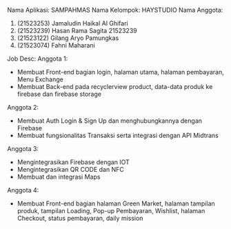 Nama Aplikasi:  SAMPAHMAS
Nama Kelompok:  HAYSTUDIO
Nama Anggota:
1) (21523253) Jamaludin Haikal Al Ghifari 
2) (21523239) Hasan Rama Sagita 21523239
3) (21523122) Gilang Aryo Pamungkas
4) (21523074) Fahni Maharani

Job Desc:
Anggota 1:
 - Membuat Front-end bagian login, halaman utama, halaman pembayaran, Menu Exchange
 - Membuat Back-end pada recyclerview product, data-data produk ke firebase dan firebase storage

Anggota 2:
 - Membuat Auth Login & Sign Up dan menghubungkannya dengan Firebase
 - Membuat fungsionalitas Transaksi serta integrasi dengan API Midtrans

Anggota 3:
 - Mengintegrasikan Firebase dengan IOT 
 - Mengintegrasikan QR CODE dan NFC
 - Membuat dan integrasi Maps

Anggota 4:
 - Membuat Front-end bagian halaman Green Market, halaman tampilan produk, tampilan Loading, Pop-up Pembayaran, Wishlist, halaman Checkout, status pembayaran, daily mission
